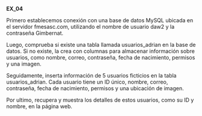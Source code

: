 **EX_04**

Primero establecemos conexión con una base de datos MySQL ubicada en el servidor fmesasc.com, utilizando el nombre de usuario daw2 y la contraseña Gimbernat.

Luego, comprueba si existe una tabla llamada usuarios_adrian en la base de datos. Si no existe, la crea con columnas para almacenar información sobre usuarios, como nombre, correo, contraseña, fecha de nacimiento, permisos y una imagen.

Seguidamente, inserta información de 5 usuarios ficticios en la tabla usuarios_adrian. Cada usuario tiene un ID único, nombre, correo, contraseña, fecha de nacimiento, permisos y una ubicación de imagen.

Por ultimo, recupera y muestra los detalles de estos usuarios, como su ID y nombre, en la página web.